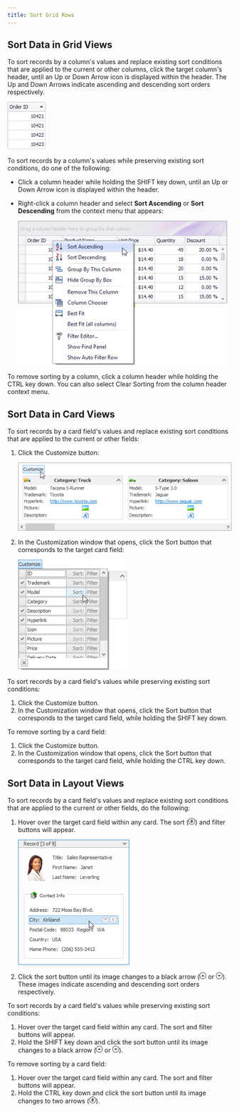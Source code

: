 ```yaml
---
title: Sort Grid Rows
---
```

## Sort Data in Grid Views
To sort records by a column's values and replace existing sort conditions that are applied to the current or other columns, click the target column's header, until an Up or Down Arrow icon is displayed within the header. The Up and Down Arrows indicate ascending and descending sort orders respectively. 

![EU_XtraGrid_GridView_SortAscendingIcon](../../../images/Img7562.png)

To sort records by a column's values while preserving existing sort conditions, do one of the following:
* Click a column header while holding the SHIFT key down, until an Up or Down Arrow icon is displayed within the header.
* Right-click a column header and select **Sort Ascending** or **Sort Descending** from the context menu that appears:
	
	![EU_GridControl_SortingViaColumnMenu](../../../images/Img117630.png)

To remove sorting by a column, click a column header while holding the CTRL key down. You can also select Clear Sorting from the column header context menu.

## Sort Data in Card Views
To sort records by a card field's values and replace existing sort conditions that are applied to the current or other fields:
1. Click the Customize button:
	
	![EU_XtraGrid_CardView_CustomizeButton](../../../images/Img7489.png)
2. In the Customization window that opens, click the Sort button that corresponds to the target card field:
	
	![EU_GridControl_CardView_CustomizationMenuSortButton](../../../images/Img117631.png)

To sort records by a card field's values while preserving existing sort conditions:
1. Click the Customize button.
2. In the Customization window that opens, click the Sort button that corresponds to the target card field, while holding the SHIFT key down.

To remove sorting by a card field:
1. Click the Customize button.
2. In the Customization window that opens, click the Sort button that corresponds to the target card field, while holding the CTRL key down.

## Sort Data in Layout Views
To sort records by a card field's values and replace existing sort conditions that are applied to the current or other fields, do the following:
1. Hover over the target card field within any card. The sort (![EU_XtraGrid_LayoutView_SortButton_Icon](../../../images/Img7563.png)) and filter buttons will appear.
	
	![EU_XtraGrid_LayoutView_FilterSortButtons](../../../images/Img7500.png)
2. Click the sort button until its image changes to a black arrow (![EU_XtraGrid_LayoutView_Sort_NonEmptyAscending](../../../images/Img7564.png) or ![EU_XtraGrid_LayoutView_Sort_NonEmptyDescending](../../../images/Img7565.png)). These images indicate ascending and descending sort orders respectively.

To sort records by a card field's values while preserving existing sort conditions:
1. Hover over the target card field within any card. The sort and filter buttons will appear.
2. Hold the SHIFT key down and click the sort button until its image changes to a black arrow (![EU_XtraGrid_LayoutView_Sort_NonEmptyAscending](../../../images/Img7564.png) or ![EU_XtraGrid_LayoutView_Sort_NonEmptyDescending](../../../images/Img7565.png)).

To remove sorting by a card field:
1. Hover over the target card field within any card. The sort and filter buttons will appear.
2. Hold the CTRL key down and click the sort button until its image changes to two arrows (![EU_XtraGrid_LayoutView_SortButton_Icon](../../../images/Img7563.png)).